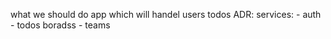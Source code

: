 what we should do app which will handel users todos
ADR:
services:
    - auth
    - todos boradss
    - teams
